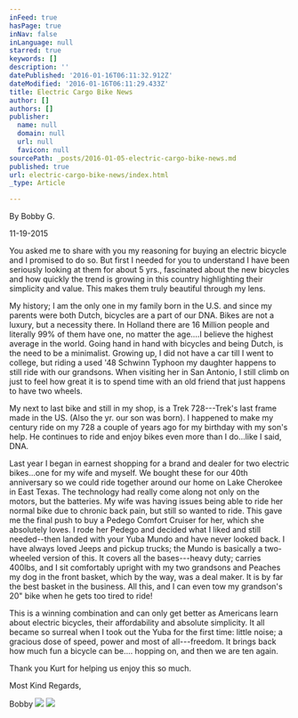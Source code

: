 ```yaml
---
inFeed: true
hasPage: true
inNav: false
inLanguage: null
starred: true
keywords: []
description: ''
datePublished: '2016-01-16T06:11:32.912Z'
dateModified: '2016-01-16T06:11:29.433Z'
title: Electric Cargo Bike News
author: []
authors: []
publisher:
  name: null
  domain: null
  url: null
  favicon: null
sourcePath: _posts/2016-01-05-electric-cargo-bike-news.md
published: true
url: electric-cargo-bike-news/index.html
_type: Article

---
```

By Bobby G.

11-19-2015

You asked me to share with you my reasoning for buying an electric 
bicycle and I promised to do so. But first I needed for you to 
understand I have been seriously looking at them for about 5 yrs., 
fascinated about the new bicycles and how quickly the trend is growing 
in this country highlighting their simplicity and value.  This makes 
them truly beautiful through my lens.

My history; I am the only one in my family born in the U.S. and since
my parents were both Dutch, bicycles are a part of our DNA. Bikes are 
not a luxury, but a necessity there.  In Holland there are 16 Million 
people and literally 99% of them have one, no matter the age....I believe 
the highest average in the world. Going hand in hand with bicycles and 
being Dutch, is the need to be a minimalist.  Growing up, I did not have
a car till I went to college, but riding a used '48 Schwinn Typhoon my 
daughter happens to still ride with our grandsons. When visiting her 
in San Antonio, I still climb on just to feel how great it is to spend 
time with an old friend that just happens to have two wheels.

My next to last bike and still in my shop, is a Trek 728---Trek's last 
frame made in the US. (Also the yr. our son was born). I happened to 
make my century ride on my 728 a couple of years ago for my birthday 
with my son's help. He continues to ride and enjoy bikes even more than I
do...like I said, DNA.

Last year I began in earnest shopping for a brand and dealer for two 
electric bikes...one for my wife and myself. We bought these for our 40th
anniversary so we could ride together around our home on Lake Cherokee 
in East Texas. The technology had really come along not only on the 
motors, but the batteries. My wife was having issues being able to ride 
her normal bike due to chronic back pain, but still so wanted to ride. 
This gave me the final push to buy a Pedego Comfort Cruiser for her, 
which she absolutely loves.  I rode her Pedego and decided what I liked 
and still needed--then landed with your Yuba Mundo and have never looked
back. I have always loved Jeeps and pickup trucks; the Mundo is 
basically a two-wheeled version of this. It covers all the bases---heavy
duty; carries 400lbs, and I sit comfortably upright with my two 
grandsons and Peaches my dog in the front basket, which by the way, was a
deal maker.  It is by far the best basket in the business.  All this, 
and I can even tow my grandson's 20" bike when he gets too tired to 
ride!

This is a winning combination and can only get better as Americans 
learn about electric bicycles, their affordability and absolute 
simplicity. It all became so surreal when I took out the Yuba for the 
first time: little noise; a gracious dose of speed, power and most of 
all---freedom.    It brings back how much fun a bicycle can be.... hopping
on, and then we are ten again.

Thank you Kurt for helping us enjoy this so much.

Most Kind Regards,

Bobby  ![](https://the-grid-user-content.s3-us-west-2.amazonaws.com/b80be6d3-29b0-40ee-b295-efc7e6c6ba85.png)
![](https://the-grid-user-content.s3-us-west-2.amazonaws.com/2c04ca2c-53ee-49d2-b301-e785416684ad.jpg)